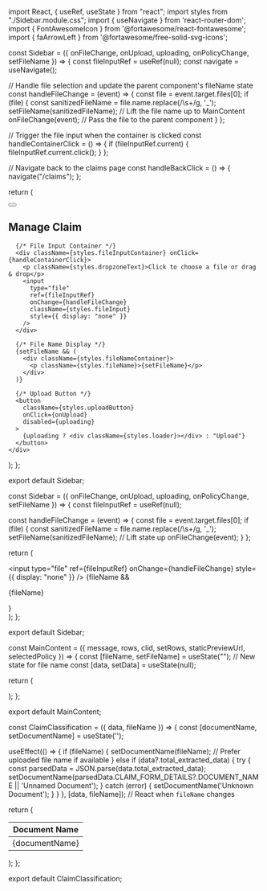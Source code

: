 import React, { useRef, useState } from "react";
import styles from "./Sidebar.module.css";
import { useNavigate } from 'react-router-dom';
import { FontAwesomeIcon } from '@fortawesome/react-fontawesome';
import { faArrowLeft } from '@fortawesome/free-solid-svg-icons';

const Sidebar = ({ onFileChange, onUpload, uploading, onPolicyChange, setFileName }) => {
  const fileInputRef = useRef(null);
  const navigate = useNavigate();

  // Handle file selection and update the parent component's fileName state
  const handleFileChange = (event) => {
    const file = event.target.files[0];
    if (file) {
      const sanitizedFileName = file.name.replace(/\s+/g, '_');
      setFileName(sanitizedFileName); // Lift the file name up to MainContent
      onFileChange(event); // Pass the file to the parent component
    }
  };

  // Trigger the file input when the container is clicked
  const handleContainerClick = () => {
    if (fileInputRef.current) {
      fileInputRef.current.click();
    }
  };

  // Navigate back to the claims page
  const handleBackClick = () => {
    navigate("/claims");
  };

  return (
    <div className={styles.sidebar}>
      <button className={styles.backButton} onClick={handleBackClick}>
        <FontAwesomeIcon icon={faArrowLeft} />
      </button>
      <h2 className={styles.heading}>Manage Claim</h2>

      {/* File Input Container */}
      <div className={styles.fileInputContainer} onClick={handleContainerClick}>
        <p className={styles.dropzoneText}>Click to choose a file or drag & drop</p>
        <input
          type="file"
          ref={fileInputRef}
          onChange={handleFileChange}
          className={styles.fileInput}
          style={{ display: "none" }}
        />
      </div>

      {/* File Name Display */}
      {setFileName && (
        <div className={styles.fileNameContainer}>
          <p className={styles.fileName}>{setFileName}</p>
        </div>
      )}

      {/* Upload Button */}
      <button
        className={styles.uploadButton}
        onClick={onUpload}
        disabled={uploading}
      >
        {uploading ? <div className={styles.loader}></div> : "Upload"}
      </button>
    </div>
  );
};

export default Sidebar;








const Sidebar = ({ onFileChange, onUpload, uploading, onPolicyChange, setFileName }) => {
  const fileInputRef = useRef(null);

  const handleFileChange = (event) => {
    const file = event.target.files[0];
    if (file) {
      const sanitizedFileName = file.name.replace(/\s+/g, '_');
      setFileName(sanitizedFileName); // Lift state up
      onFileChange(event);
    }
  };

  return (
    <div className={styles.sidebar}>
      <input
        type="file"
        ref={fileInputRef}
        onChange={handleFileChange}
        style={{ display: "none" }}
      />
      {fileName && <p>{fileName}</p>}
    </div>
  );
};

export default Sidebar;









const MainContent = ({ message, rows, clid, setRows, staticPreviewUrl, selectedPolicy }) => {
  const [fileName, setFileName] = useState(""); // New state for file name
  const [data, setData] = useState(null);

  return (
    <div className={styles.mainContentWrapper}>
      <Sidebar setFileName={setFileName} />
      <ClaimClassification data={data} fileName={fileName} />
    </div>
  );
};

export default MainContent;











const ClaimClassification = ({ data, fileName }) => {
  const [documentName, setDocumentName] = useState('');

  useEffect(() => {
    if (fileName) {
      setDocumentName(fileName); // Prefer uploaded file name if available
    } else if (data?.total_extracted_data) {
      try {
        const parsedData = JSON.parse(data.total_extracted_data);
        setDocumentName(parsedData.CLAIM_FORM_DETAILS?.DOCUMENT_NAME || 'Unnamed Document');
      } catch (error) {
        setDocumentName('Unknown Document');
      }
    }
  }, [data, fileName]); // React when `fileName` changes

  return (
    <table>
      <thead>
        <tr>
          <th>Document Name</th>
        </tr>
      </thead>
      <tbody>
        <tr>
          <td>{documentName}</td>
        </tr>
      </tbody>
    </table>
  );
};

export default ClaimClassification;
